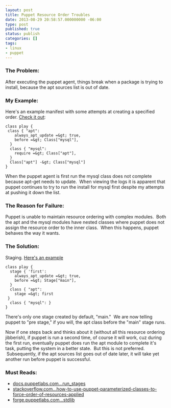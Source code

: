 ```yaml
---
layout: post
title: Puppet Resource Order Troubles
date: 2013-08-29 20:58:57.000000000 -06:00
type: post
published: true
status: publish
categories: []
tags:
- linux
- puppet
---
```

### The Problem:

After executing the puppet agent, things break when a package is trying to install, because the apt sources list is out of date.

### My Example:

Here's an example manifest with some attempts at creating a specified order. [Check it out](https://gist.github.com/jtslear/6373146):

```
class play {
 class { "apt":
    always_apt_update =&gt; true,
    before =&gt; Class["mysql"],
  }
  class { "mysql":
    require =&gt; Class["apt"],
  }
  Class["apt"] -&gt; Class["mysql"]
}
```

When the puppet agent is first run the mysql class does not complete because apt-get needs to update.  When viewing the logs it is apparent that puppet continues to try to run the install for mysql first despite my attempts at pushing it down the list.

### The Reason for Failure:

Puppet is unable to maintain resource ordering with complex modules.  Both the apt and the mysql modules have nested classes where puppet does not assign the resource order to the inner class.  When this happens, puppet behaves the way it wants.

### The Solution:

Staging. [Here's an example](https://gist.github.com/jtslear/6385030)

```
class play {
  stage { 'first':
    always_apt_update =&gt; true,
    before =&gt; Stage["main"],
  }
  class { "apt":
    stage =&gt; first
 }
  class { "mysql": }
}
```

There's only one stage created by default, "main."  We are now telling puppet to "pre stage," if you will, the apt class before the "main" stage runs.

Now if one steps back and thinks about it (without all this resource ordering jibberish), if puppet is run a second time, of course it will work, cuz during the first run, eventually puppet does run the apt module to complete it's task, putting the system in a better state.  But this is not preferred.  Subsequently, if the apt sources list goes out of date later, it will take yet another run before puppet is successful.

### Must Reads:

* [docs.puppetlabs.com...run_stages](http://docs.puppetlabs.com/puppet/3/reference/lang_run_stages.html)
* [stackoverflow.com...how-to-use-puppet-parameterized-classes-to-force-order-of-resources-applied](http://stackoverflow.com/questions/11675102/how-to-use-puppet-parameterized-classes-to-force-order-of-resources-applied)
* [forge.puppetlabs.com...stdlib](http://forge.puppetlabs.com/puppetlabs/stdlib)
